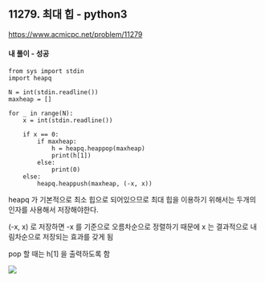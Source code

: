 ## 11279. 최대 힙 - python3
https://www.acmicpc.net/problem/11279

#### 내 풀이 - 성공
```
from sys import stdin
import heapq

N = int(stdin.readline())
maxheap = []

for _ in range(N):
    x = int(stdin.readline())
    
    if x == 0:
        if maxheap:
            h = heapq.heappop(maxheap)
            print(h[1])
        else:
            print(0)
    else:
        heapq.heappush(maxheap, (-x, x))
```
heapq 가 기본적으로 최소 힙으로 되어있으므로
최대 힙을 이용하기 위해서는 두개의 인자를 사용해서 저장해야한다.

(-x, x) 로 저장하면 -x 를 기준으로 오름차순으로 정렬하기 때문에
x 는 결과적으로 내림차순으로 저장되는 효과를 갖게 됨

pop 할 때는 h[1] 을 출력하도록 함

![](https://images.velog.io/images/jsh5408/post/75032c2b-eb26-48fb-b4a6-b7baf54d9cae/image.png)